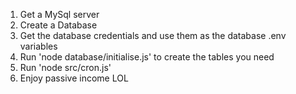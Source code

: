 1. Get a MySql server
2. Create a Database
3. Get the database credentials and use them as the database .env variables
4. Run 'node database/initialise.js' to create the tables you need
5. Run 'node src/cron.js'
6. Enjoy passive income LOL